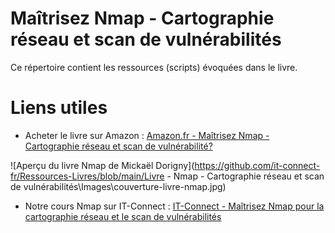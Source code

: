 # Maîtrisez Nmap - Cartographie réseau et scan de vulnérabilités

Ce répertoire contient les ressources (scripts) évoquées dans le livre.

# Liens utiles

- Acheter le livre sur Amazon : [Amazon.fr - Maîtrisez Nmap - Cartographie réseau et scan de vulnérabilité?](https://amzn.to/3CHeZL8)

![Aperçu du livre Nmap de Mickaël Dorigny](https://github.com/it-connect-fr/Ressources-Livres/blob/main/Livre - Nmap - Cartographie réseau et scan de vulnérabilités\Images\couverture-livre-nmap.jpg)

- Notre cours Nmap sur IT-Connect : [IT-Connect - Maîtrisez Nmap pour la cartographie réseau et le scan de vulnérabilités](https://www.it-connect.fr/cours/nmap-cartographie-reseau-scan-de-vulnerabilites/)